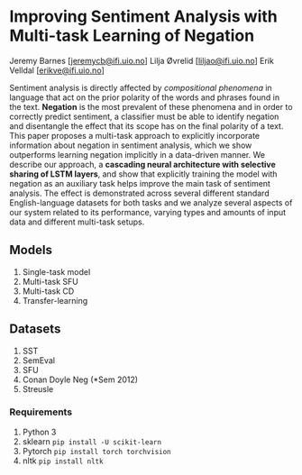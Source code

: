 # Improving Sentiment Analysis with Multi-task Learning of Negation

Jeremy Barnes [jeremycb@ifi.uio.no]
Lilja Øvrelid [liljao@ifi.uio.no]
Erik Velldal [erikve@ifi.uio.no]

Sentiment analysis is directly affected by _compositional phenomena_ in language that act on the prior polarity of the words and phrases found in the text. __Negation__ is the most prevalent of these phenomena and in order to correctly predict sentiment, a classifier must be able to identify negation and disentangle the effect that its scope has on the final polarity of a text. This paper proposes a multi-task approach to explicitly incorporate information about negation in sentiment analysis, which we show outperforms learning negation implicitly in a data-driven manner. We describe our approach, a __cascading neural architecture with selective sharing of LSTM layers__, and show that explicitly training the model with negation as an auxiliary task helps improve the main task of sentiment analysis. The effect is demonstrated across several different standard English-language datasets for both tasks and we analyze several aspects of our system related to its performance, varying types and amounts of input data and different multi-task setups.

## Models
1. Single-task model
2. Multi-task SFU
3. Multi-task CD
4. Transfer-learning

## Datasets
1. SST
2. SemEval
3. SFU
4. Conan Doyle Neg (\*Sem 2012)
5. Streusle

### Requirements

1. Python 3
2. sklearn  ```pip install -U scikit-learn```
3. Pytorch ```pip install torch torchvision```
4. nltk ```pip install nltk```


